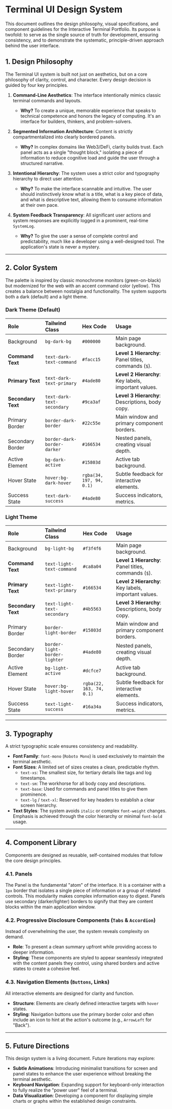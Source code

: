 # Terminal UI Design System

This document outlines the design philosophy, visual specifications, and component guidelines for the Interactive Terminal Portfolio. Its purpose is twofold: to serve as the single source of truth for development, ensuring consistency, and to demonstrate the systematic, principle-driven approach behind the user interface.

## 1. Design Philosophy

The Terminal UI system is built not just on aesthetics, but on a core philosophy of clarity, control, and character. Every design decision is guided by four key principles.

1.  **Command-Line Aesthetics**: The interface intentionally mimics classic terminal commands and layouts.
    *   **Why?** To create a unique, memorable experience that speaks to technical competence and honors the legacy of computing. It's an interface for builders, thinkers, and problem-solvers.

2.  **Segmented Information Architecture**: Content is strictly compartmentalized into clearly bordered panels.
    *   **Why?** In complex domains like Web3/DeFi, clarity builds trust. Each panel acts as a single "thought block," isolating a piece of information to reduce cognitive load and guide the user through a structured narrative.

3.  **Intentional Hierarchy**: The system uses a strict color and typography hierarchy to direct user attention.
    *   **Why?** To make the interface scannable and intuitive. The user should instinctively know what is a title, what is a key piece of data, and what is descriptive text, allowing them to consume information at their own pace.

4.  **System Feedback Transparency**: All significant user actions and system responses are explicitly logged in a prominent, real-time `SystemLog`.
    *   **Why?** To give the user a sense of complete control and predictability, much like a developer using a well-designed tool. The application's state is never a mystery.

---

## 2. Color System

The palette is inspired by classic monochrome monitors (green-on-black) but modernized for the web with an accent command color (yellow). This creates a balance between nostalgia and functionality. The system supports both a dark (default) and a light theme.

### Dark Theme (Default)

| Role                | Tailwind Class             | Hex Code  | Usage                                                  |
| :------------------ | :------------------------- | :-------- | :----------------------------------------------------- |
| Background          | `bg-dark-bg`               | `#000000` | Main page background.                                  |
| **Command Text**    | `text-dark-text-command`   | `#facc15` | **Level 1 Hierarchy**: Panel titles, commands (`$`).     |
| **Primary Text**    | `text-dark-text-primary`   | `#4ade80` | **Level 2 Hierarchy**: Key labels, important values.     |
| **Secondary Text**  | `text-dark-text-secondary` | `#9ca3af` | **Level 3 Hierarchy**: Descriptions, body copy.          |
| Primary Border      | `border-dark-border`       | `#22c55e` | Main window and primary component borders.             |
| Secondary Border    | `border-dark-border-darker`| `#166534` | Nested panels, creating visual depth.                  |
| Active Element      | `bg-dark-active`           | `#15803d` | Active tab background.                                 |
| Hover State         | `hover:bg-dark-hover`      | `rgba(34, 197, 94, 0.1)` | Subtle feedback for interactive elements. |
| Success State       | `text-dark-success`        | `#4ade80` | Success indicators, metrics.                           |

### Light Theme

| Role                | Tailwind Class              | Hex Code  | Usage                                                  |
| :------------------ | :-------------------------- | :-------- | :----------------------------------------------------- |
| Background          | `bg-light-bg`               | `#f3f4f6` | Main page background.                                  |
| **Command Text**    | `text-light-text-command`   | `#ca8a04` | **Level 1 Hierarchy**: Panel titles, commands (`$`).     |
| **Primary Text**    | `text-light-text-primary`   | `#166534` | **Level 2 Hierarchy**: Key labels, important values.     |
| **Secondary Text**  | `text-light-text-secondary` | `#4b5563` | **Level 3 Hierarchy**: Descriptions, body copy.          |
| Primary Border      | `border-light-border`       | `#15803d` | Main window and primary component borders.             |
| Secondary Border    | `border-light-border-lighter`| `#4ade80`| Nested panels, creating visual depth.                  |
| Active Element      | `bg-light-active`           | `#dcfce7` | Active tab background.                                 |
| Hover State         | `hover:bg-light-hover`      | `rgba(22, 163, 74, 0.1)` | Subtle feedback for interactive elements. |
| Success State       | `text-light-success`        | `#16a34a` | Success indicators, metrics.                           |

---

## 3. Typography

A strict typographic scale ensures consistency and readability.

-   **Font Family**: `font-mono` (`Roboto Mono`) is used exclusively to maintain the terminal aesthetic.
-   **Font Sizes**: A limited set of sizes creates a clean, predictable rhythm.
    -   `text-xs`: The smallest size, for tertiary details like tags and log timestamps.
    -   `text-sm`: The workhorse for all body copy and descriptions.
    -   `text-base`: Used for commands and panel titles to give them prominence.
    -   `text-lg` / `text-xl`: Reserved for key headers to establish a clear screen hierarchy.
-   **Text Styles**: The system avoids `italic` or complex `font-weight` changes. Emphasis is achieved through the color hierarchy or minimal `font-bold` usage.

---

## 4. Component Library

Components are designed as reusable, self-contained modules that follow the core design principles.

### 4.1. Panels
The Panel is the fundamental "atom" of the interface. It is a container with a `1px` border that isolates a single piece of information or a group of related controls. This modularity makes complex information easy to digest. Panels use secondary (darker/lighter) borders to signify that they are content blocks within the main application window.

### 4.2. Progressive Disclosure Components (`Tabs` & `Accordion`)
Instead of overwhelming the user, the system reveals complexity on demand.
-   **Role**: To present a clean summary upfront while providing access to deeper information.
-   **Styling**: These components are styled to appear seamlessly integrated with the content panels they control, using shared borders and active states to create a cohesive feel.

### 4.3. Navigation Elements (`Buttons`, Links)
All interactive elements are designed for clarity and function.
-   **Structure**: Elements are clearly defined interactive targets with `hover` states.
-   **Styling**: Navigation buttons use the primary border color and often include an icon to hint at the action's outcome (e.g., `ArrowLeft` for "Back").

---

## 5. Future Directions

This design system is a living document. Future iterations may explore:
-   **Subtle Animations**: Introducing minimalist transitions for screen and panel states to enhance the user experience without breaking the terminal aesthetic.
-   **Keyboard Navigation**: Expanding support for keyboard-only interaction to fully realize the "power user" feel of a terminal.
-   **Data Visualization**: Developing a component for displaying simple charts or graphs within the established design constraints.